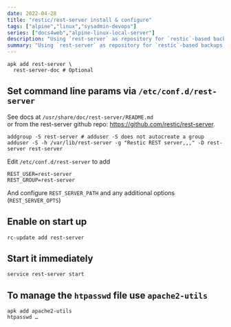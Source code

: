 ```yaml
---
date: 2022-04-28
title: "restic/rest-server install & configure"
tags: ["alpine","linux","sysadmin-devops"]
series: ["docs4web","alpine-linux-local-server"]
description: "Using `rest-server` as repository for `restic`-based backups, on Alpine Linux"
summary: "Using `rest-server` as repository for `restic`-based backups, on Alpine Linux"
---
```


``` shell
apk add rest-server \
  rest-server-doc # Optional
```

## Set command line params via `/etc/conf.d/rest-server`

See docs at `/usr/share/doc/rest-server/README.md`  
or from the rest-server github repo: <https://github.com/restic/rest-server>.

```shell
addgroup -S rest-server # adduser -S does not autocreate a group
adduser -S -h /var/lib/rest-server -g "Restic REST server,,," -D rest-server rest-server
```

Edit `/etc/conf.d/rest-server` to add

```shell
REST_USER=rest-server
REST_GROUP=rest-server
```

And configure `REST_SERVER_PATH` and any additional options (`REST_SERVER_OPTS`)

## Enable on start up

```shell
rc-update add rest-server
```

## Start it immediately

```shell
service rest-server start
```

## To manage the `htpasswd` file use `apache2-utils`

```shell
apk add apache2-utils
htpasswd …
```
